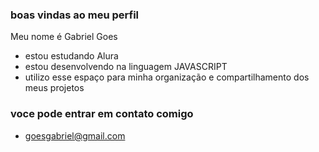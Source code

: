 ### boas vindas ao meu perfil


Meu nome é Gabriel Goes 

- estou estudando Alura
- estou desenvolvendo na linguagem JAVASCRIPT
- utilizo esse espaço para minha organização e compartilhamento dos meus projetos

### voce pode entrar em contato comigo 
- goesgabriel@gmail.com
